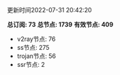 更新时间2022-07-31 20:42:20

**总订阅: 73**
**总节点: 1739**
**有效节点: 409**
- v2ray节点: 76
- ss节点: 275
- trojan节点: 56
- ssr节点: 2
